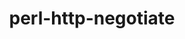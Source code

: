 ---
title: "perl-http-negotiate"
layout: cache
categories: [package, develop-2025-01-12]
meta: {"versions": ["6.01"], "compilers": ["gcc@=11.1.0", "gcc@=11.4.0"], "oss": ["ubuntu20.04", "ubuntu22.04"], "platforms": ["linux"], "targets": ["x86_64_v3"], "stacks": ["data-vis-sdk", "e4s", "hep", "root"], "num_specs": 2, "num_specs_by_stack": {"data-vis-sdk": 1, "root": 2, "e4s": 1, "hep": 1}}
spec_details: [{"hash": "j47swisms2vdaaijdxoaassu2w7mlwuq", "compiler": "gcc@=11.1.0", "versions": ["6.01"], "os": "ubuntu20.04", "platform": "linux", "target": "x86_64_v3", "variants": ["build_system=perl"], "stacks": ["data-vis-sdk", "root"], "size": "-", "tarball": "https://binaries.spack.io/develop-2025-01-12/build_cache/linux-ubuntu20.04-x86_64_v3/gcc-11.1.0/perl-http-negotiate-6.01/linux-ubuntu20.04-x86_64_v3-gcc-11.1.0-perl-http-negotiate-6.01-j47swisms2vdaaijdxoaassu2w7mlwuq.spack"}, {"hash": "kf3rwbq374gr4pblmvorm37pppewtgte", "compiler": "gcc@=11.4.0", "versions": ["6.01"], "os": "ubuntu22.04", "platform": "linux", "target": "x86_64_v3", "variants": ["build_system=perl"], "stacks": ["e4s", "root", "hep"], "size": "-", "tarball": "https://binaries.spack.io/develop-2025-01-12/build_cache/linux-ubuntu22.04-x86_64_v3/gcc-11.4.0/perl-http-negotiate-6.01/linux-ubuntu22.04-x86_64_v3-gcc-11.4.0-perl-http-negotiate-6.01-kf3rwbq374gr4pblmvorm37pppewtgte.spack"}]
---